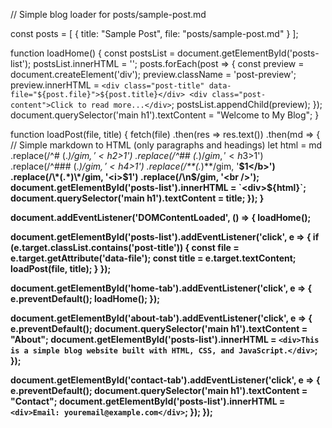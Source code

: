// Simple blog loader for posts/sample-post.md

const posts = [
  {
    title: "Sample Post",
    file: "posts/sample-post.md"
  }
];

function loadHome() {
  const postsList = document.getElementById('posts-list');
  postsList.innerHTML = '';
  posts.forEach(post => {
    const preview = document.createElement('div');
    preview.className = 'post-preview';
    preview.innerHTML = `
      <div class="post-title" data-file="${post.file}">${post.title}</div>
      <div class="post-content">Click to read more...</div>
    `;
    postsList.appendChild(preview);
  });
  document.querySelector('main h1').textContent = "Welcome to My Blog";
}

function loadPost(file, title) {
  fetch(file)
    .then(res => res.text())
    .then(md => {
      // Simple markdown to HTML (only paragraphs and headings)
      let html = md
        .replace(/^# (.*$)/gim, '<h2>$1</h2>')
        .replace(/^## (.*$)/gim, '<h3>$1</h3>')
        .replace(/^### (.*$)/gim, '<h4>$1</h4>')
        .replace(/\*\*(.*)\*\*/gim, '<b>$1</b>')
        .replace(/\*(.*)\*/gim, '<i>$1</i>')
        .replace(/\n$/gim, '<br />');
      document.getElementById('posts-list').innerHTML = `<div>${html}</div>`;
      document.querySelector('main h1').textContent = title;
    });
}

document.addEventListener('DOMContentLoaded', () => {
  loadHome();

  document.getElementById('posts-list').addEventListener('click', e => {
    if (e.target.classList.contains('post-title')) {
      const file = e.target.getAttribute('data-file');
      const title = e.target.textContent;
      loadPost(file, title);
    }
  });

  document.getElementById('home-tab').addEventListener('click', e => {
    e.preventDefault();
    loadHome();
  });

  document.getElementById('about-tab').addEventListener('click', e => {
    e.preventDefault();
    document.querySelector('main h1').textContent = "About";
    document.getElementById('posts-list').innerHTML = `<div>This is a simple blog website built with HTML, CSS, and JavaScript.</div>`;
  });

  document.getElementById('contact-tab').addEventListener('click', e => {
    e.preventDefault();
    document.querySelector('main h1').textContent = "Contact";
    document.getElementById('posts-list').innerHTML = `<div>Email: youremail@example.com</div>`;
  });
});